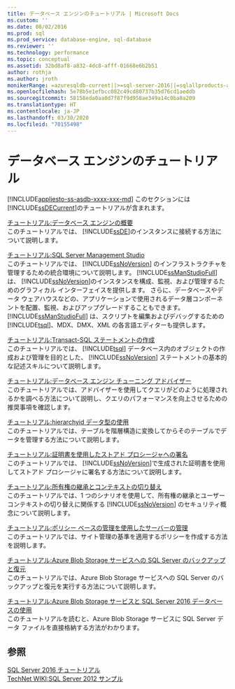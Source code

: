 ```yaml
---
title: データベース エンジンのチュートリアル | Microsoft Docs
ms.custom: ''
ms.date: 08/02/2016
ms.prod: sql
ms.prod_service: database-engine, sql-database
ms.reviewer: ''
ms.technology: performance
ms.topic: conceptual
ms.assetid: 32bd8af8-a832-4dc8-afff-01668e6b2b51
author: rothja
ms.author: jroth
monikerRange: =azuresqldb-current||>=sql-server-2016||=sqlallproducts-allversions||>=sql-server-linux-2017||=azuresqldb-mi-current
ms.openlocfilehash: 5e78b5e1efbcc082c49cd80737b35d76cd1aeddb
ms.sourcegitcommit: 58158eda0aa0d7f87f9d958ae349a14c0ba8a209
ms.translationtype: HT
ms.contentlocale: ja-JP
ms.lasthandoff: 03/30/2020
ms.locfileid: "70155498"
---
```

# <a name="database-engine-tutorials"></a>データベース エンジンのチュートリアル
[!INCLUDE[appliesto-ss-asdb-xxxx-xxx-md](../includes/appliesto-ss-asdb-xxxx-xxx-md.md)]
このセクションには [!INCLUDE[ssDECurrent](../includes/ssdecurrent-md.md)]のチュートリアルが含まれます。  
  
[チュートリアル:データベース エンジンの概要](../relational-databases/tutorial-getting-started-with-the-database-engine.md)  
このチュートリアルでは、 [!INCLUDE[ssDE](../includes/ssde-md.md)]のインスタンスに接続する方法について説明します。  
  
[チュートリアル:SQL Server Management Studio](../tools/sql-server-management-studio/tutorial-sql-server-management-studio.md)  
このチュートリアルでは、 [!INCLUDE[ssNoVersion](../includes/ssnoversion-md.md)] のインフラストラクチャを管理するための統合環境について説明します。 [!INCLUDE[ssManStudioFull](../includes/ssmanstudiofull-md.md)] は、 [!INCLUDE[ssNoVersion](../includes/ssnoversion-md.md)]のインスタンスを構成、監視、および管理するためのグラフィカル インターフェイスを提供します。 さらに、データベースやデータ ウェアハウスなどの、アプリケーションで使用されるデータ層コンポーネントを配置、監視、およびアップグレードすることもできます。 [!INCLUDE[ssManStudioFull](../includes/ssmanstudiofull-md.md)] は、スクリプトを編集およびデバッグするための [!INCLUDE[tsql](../includes/tsql-md.md)]、MDX、DMX、XML の各言語エディターも提供します。  
  
[チュートリアル:Transact-SQL ステートメントの作成](../t-sql/tutorial-writing-transact-sql-statements.md)  
このチュートリアルでは、 [!INCLUDE[tsql](../includes/tsql-md.md)] データベース内のオブジェクトの作成および管理を目的とした、 [!INCLUDE[ssNoVersion](../includes/ssnoversion-md.md)] ステートメントの基本的な記述スキルについて説明します。  
  
[チュートリアル:データベース エンジン チューニング アドバイザー](../tools/dta/tutorial-database-engine-tuning-advisor.md)  
このチュートリアルでは、アドバイザーを使用してクエリがどのように処理されるかを調べる方法について説明し、クエリのパフォーマンスを向上させるための推奨事項を確認します。  
  
[チュートリアル:hierarchyid データ型の使用](../relational-databases/tables/tutorial-using-the-hierarchyid-data-type.md)  
このチュートリアルでは、テーブルを階層構造に変換してからそのテーブルでデータを管理する方法について説明します。  
  
[チュートリアル:証明書を使用したストアド プロシージャへの署名](../relational-databases/tutorial-signing-stored-procedures-with-a-certificate.md)  
このチュートリアルでは、 [!INCLUDE[ssNoVersion](../includes/ssnoversion-md.md)]で生成された証明書を使用してストアド プロシージャに署名する方法について説明します。  
  
[チュートリアル:所有権の継承とコンテキストの切り替え](../relational-databases/tutorial-ownership-chains-and-context-switching.md)  
このチュートリアルでは、1 つのシナリオを使用して、所有権の継承とユーザー コンテキストの切り替えに関係する [!INCLUDE[ssNoVersion](../includes/ssnoversion-md.md)] のセキュリティ概念について説明します。  
  
[チュートリアル:ポリシー ベースの管理を使用したサーバーの管理](../relational-databases/policy-based-management/tutorial-administering-servers-by-using-policy-based-management.md)  
このチュートリアルでは、サイト管理の基準を適用するポリシーを作成する方法を説明します。  
  
[チュートリアル:Azure Blob Storage サービスへの SQL Server のバックアップと復元](~/relational-databases/tutorial-sql-server-backup-and-restore-to-azure-blob-storage-service.md)  
このチュートリアルでは、Azure Blob Storage サービスへの SQL Server のバックアップと復元を実行する方法について説明します。  
  
[チュートリアル:Azure Blob Storage サービスと SQL Server 2016 データベースの使用](tutorial-use-azure-blob-storage-service-with-sql-server-2016.md)  
このチュートリアルを読むと、Azure Blob Storage サービスに SQL Server データ ファイルを直接格納する方法がわかります。  
  
## <a name="see-also"></a>参照  
[SQL Server 2016 チュートリアル](../sql-server/tutorials-for-sql-server-2016.md)  
[TechNet WIKI:SQL Server 2012 サンプル](https://go.microsoft.com/fwlink/?linkID=220734)  
  
  
  

